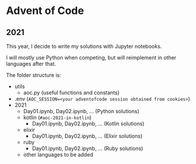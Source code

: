 # Advent of Code

## 2021

This year, I decide to write my solutions with Jupyter notebooks.

I will mostly use Python when competing, but will reimplement in other languages after that.

The folder structure is:

- utils
  - aoc.py (useful functions and constants)
- .env (`AOC_SESSION=<your adventofcode session obtained from cookies>`)
- 2021
  - Day01.ipynb, Day02.ipynb, ... (Python solutions)
  - kotlin (`#aoc-2021-in-kotlin`)
    - Day01.ipynb, Day02.ipynb, ... (Kotlin solutions)
  - elixir
    - Day01.ipynb, Day02.ipynb, ... (Elixir solutions)
  - ruby
    - Day01.ipynb, Day02.ipynb, ... (Ruby solutions)
  - other languages to be added
